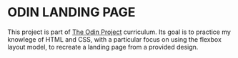 # ODIN LANDING PAGE

This project is part of [The Odin Project](https://www.theodinproject.com/) curriculum.
Its goal is to practice my knowlege of HTML and CSS, with a particular focus on using the flexbox layout model,
to recreate a landing page from a provided design.

